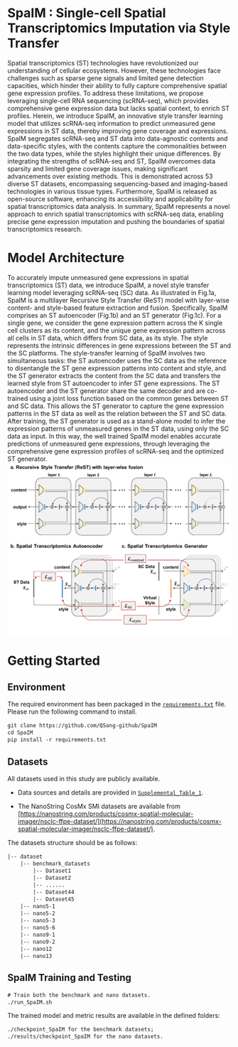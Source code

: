 # SpaIM : Single-cell Spatial Transcriptomics Imputation via Style Transfer

Spatial transcriptomics (ST) technologies have revolutionized our understanding of cellular ecosystems. However, these technologies face challenges such as sparse gene signals and limited gene detection capacities, which hinder their ability to fully capture comprehensive spatial gene expression profiles. To address these limitations, we propose leveraging single-cell RNA sequencing (scRNA-seq), which provides comprehensive gene expression data but lacks spatial context, to enrich ST profiles. Herein, we introduce SpaIM, an innovative style transfer learning model that utilizes scRNA-seq information to predict unmeasured gene expressions in ST data, thereby improving gene coverage and expressions. SpaIM segregates scRNA-seq and ST data into data-agnostic contents and data-specific styles, with the contents capture the commonalities between the two data types, while the styles highlight their unique differences. By integrating the strengths of scRNA-seq and ST, SpaIM overcomes data sparsity and limited gene coverage issues, making significant advancements over existing methods. This is demonstrated across 53 diverse ST datasets, encompassing sequencing-based and imaging-based technologies in various tissue types. Furthermore, SpaIM is released as open-source software, enhancing its accessibility and applicability for spatial transcriptomics data analysis. In summary, SpaIM represents a novel approach to enrich spatial transcriptomics with scRNA-seq data, enabling precise gene expression imputation and pushing the boundaries of spatial transcriptomics research.

# Model Architecture

To accurately impute unmeasured gene expressions in spatial transcriptomics (ST) data, we introduce SpaIM, a novel style transfer learning model leveraging scRNA-seq (SC) data. As illustrated in Fig.1a, SpaIM is a multilayer Recursive Style Transfer (ReST) model with layer-wise content- and style-based feature extraction and fusion. Specifically, SpaIM comprises an ST autoencoder (Fig.1b) and an ST generator (Fig.1c). For a single gene, we consider the gene expression pattern across the K single cell clusters as its content, and the unique gene expression pattern across all cells in ST data, which differs from SC data, as its style. The style represents the intrinsic differences in gene expressions between the ST and the SC platforms. The style-transfer learning of SpaIM involves two simultaneous tasks: the ST autoencoder uses the SC data as the reference to disentangle the ST gene expression patterns into content and style, and the ST generator extracts the content from the SC data and transfers the learned style from ST autoencoder to infer ST gene expressions. The ST autoencoder and the ST generator share the same decoder and are co-trained using a joint loss function based on the common genes between ST and SC data. This allows the ST generator to capture the gene expression patterns in the ST data as well as the relation between the ST and SC data. After training, the ST generator is used as a stand-alone model to infer the expression patterns of unmeasured genes in the ST data, using only the SC data as input. In this way, the well trained SpaIM model enables accurate predictions of unmeasured gene expressions, through leveraging the comprehensive gene expression profiles of scRNA-seq and the optimized ST generator.
![workflow](./Fig.1.png)


# Getting Started

## Environment

The required environment has been packaged in the [`requirements.txt`](./requirements.txt) file. Please run the following command to install.

```commandline
git clone https://github.com/QSong-github/SpaIM
cd SpaIM
pip install -r requirements.txt
```

## Datasets

All datasets used in this study are publicly available. 

- Data sources and details are provided in [`Supplemental_Table_1`](./Supplemental_Table_1.xlsx). 

- The NanoString CosMx SMI datasets are available from [https://nanostring.com/products/cosmx-spatial-molecular-imager/nsclc-ffpe-dataset/](https://nanostring.com/products/cosmx-spatial-molecular-imager/nsclc-ffpe-dataset/). 

The datasets structure should be as follows:
```
|-- dataset
    |-- benchmark_datasets
        |-- Dataset1
        |-- Dataset2
        |-- ......
        |-- Dataset44
        |-- Dataset45
    |-- nano5-1
    |-- nano5-2
    |-- nano5-3
    |-- nano5-6
    |-- nano9-1
    |-- nano9-2
    |-- nano12
    |-- nano13
```

## SpaIM Training and Testing

```
# Train both the benchmark and nano datasets.
./run_SpaIM.sh
```

The trained model and metric results are available in the defined folders:
```
./checkpoint_SpaIM for the benchmark datasets;
./results/checkpoint_SpaIM for the nano datasets.
```




